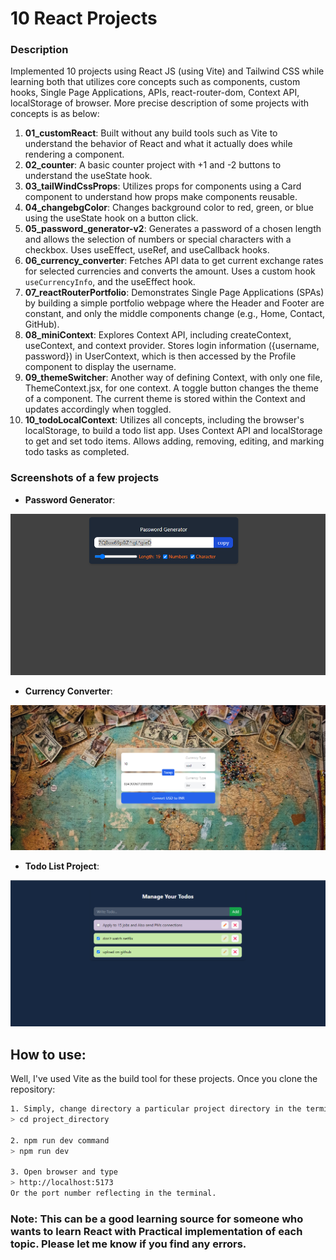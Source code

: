 # 10 React Projects

### Description
Implemented 10 projects using React JS (using Vite) and Tailwind CSS while learning both that utilizes core concepts such as components, custom hooks, Single Page Applications, APIs, react-router-dom, Context API, localStorage of browser.
More precise description of some projects with concepts is as below:

1. **01_customReact**: Built without any build tools such as Vite to understand the behavior of React and what it actually does while rendering a component.
2. **02_counter**: A basic counter project with +1 and -2 buttons to understand the useState hook.
3. **03_tailWindCssProps**: Utilizes props for components using a Card component to understand how props make components reusable.
4. **04_changebgColor**: Changes background color to red, green, or blue using the useState hook on a button click.
5. **05_password_generator-v2**: Generates a password of a chosen length and allows the selection of numbers or special characters with a checkbox. Uses useEffect, useRef, and useCallback hooks.
6. **06_currency_converter**: Fetches API data to get current exchange rates for selected currencies and converts the amount. Uses a custom hook `useCurrencyInfo`, and the useEffect hook.
7. **07_reactRouterPortfolio**: Demonstrates Single Page Applications (SPAs) by building a simple portfolio webpage where the Header and Footer are constant, and only the middle components change (e.g., Home, Contact, GitHub).
8. **08_miniContext**: Explores Context API, including createContext, useContext, and context provider. Stores login information ({username, password}) in UserContext, which is then accessed by the Profile component to display the username.
9. **09_themeSwitcher**: Another way of defining Context, with only one file, ThemeContext.jsx, for one context. A toggle button changes the theme of a component. The current theme is stored within the Context and updates accordingly when toggled.
10. **10_todoLocalContext**: Utilizes all concepts, including the browser's localStorage, to build a todo list app. Uses Context API and localStorage to get and set todo items. Allows adding, removing, editing, and marking todo tasks as completed.

### Screenshots of a few projects
* **Password Generator**:
  
![Password Generator screenshot](screenshots/passwordgenerator.png)

* **Currency Converter**:
  
![Currency Converter Screenshot](screenshots/currencyconverter.png)

* **Todo List Project**:
  
![Todo List Screenshot](screenshots/Todolist.png)

## How to use:
Well, I've used Vite as the build tool for these projects. Once you clone the repository:

```sh
1. Simply, change directory a particular project directory in the terminal:
> cd project_directory

2. npm run dev command
> npm run dev

3. Open browser and type
> http://localhost:5173
Or the port number reflecting in the terminal.
```

### Note: This can be a good learning source for someone who wants to learn React with Practical implementation of each topic. Please let me know if you find any errors.
